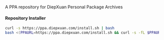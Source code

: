A PPA repository for DiepXuan Personal Package Archives

#### Repository Installer

```bash
curl -s https://ppa.diepxuan.com/install.sh | bash
bash <(PPAURL=https://ppa.diepxuan.com/install.sh && curl -s -fL $PPAURL || wget -qO- $PPAURL)
```
